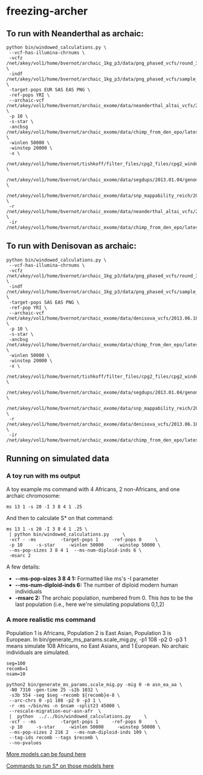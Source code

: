 # freezing-archer

## To run with Neanderthal as archaic:

    python bin/windowed_calculations.py \
     --vcf-has-illumina-chrnums \
     -vcfz /net/akey/vol1/home/bvernot/archaic_1kg_p3/data/png_phased_vcfs/round_3_merged_with_1kg/phased.png.chr$chr.merged_with_1kg.vcf.gz \
     -indf /net/akey/vol1/home/bvernot/archaic_1kg_p3/data/png_phased_vcfs/sample_id_files/demographics.txt.sorted.just_35_seqed_inds.language.with_1kg \
     -target-pops EUR SAS EAS PNG \
     -ref-pops YRI \
     --archaic-vcf /net/akey/vol1/home/bvernot/archaic_exome/data/neanderthal_altai_vcfs/2014.09.29/filtered_vcfs/chr$chr.altai_neand_filtered.vcf.gz \
     -p 10 \
     -s-star \
     -ancbsg /net/akey/vol1/home/bvernot/archaic_exome/data/chimp_from_den_epo/latest/chimp_chrAll.bsg \
     -winlen 50000 \
     -winstep 20000 \
     -x \
     /net/akey/vol1/home/bvernot/tishkoff/filter_files/cpg2_files/cpg2_windows_hg19.bed.zerobased.bbg \
     /net/akey/vol1/home/bvernot/archaic_exome/data/segdups/2013.01.04/genomicSuperDups.txt.bed.bbg \
     /net/akey/vol1/home/bvernot/archaic_exome/data/snp_mappability_reich/2013.01.04/hs37m_mask35_50.flt.bed.fixed.bbg \
     -r /net/akey/vol1/home/bvernot/archaic_exome/data/neanderthal_altai_vcfs/2014.09.29/neand_called_bases_x_indels.bbg \
     -ir /net/akey/vol1/home/bvernot/archaic_exome/data/chimp_from_den_epo/latest/chimp_chrAll.mapped.bbg


## To run with Denisovan as archaic:

    python bin/windowed_calculations.py \
     --vcf-has-illumina-chrnums \
     -vcfz /net/akey/vol1/home/bvernot/archaic_1kg_p3/data/png_phased_vcfs/round_3_merged_with_1kg/phased.png.chr$chr.merged_with_1kg.vcf.gz \
     -indf /net/akey/vol1/home/bvernot/archaic_1kg_p3/data/png_phased_vcfs/sample_id_files/demographics.txt.sorted.just_35_seqed_inds.language.with_1kg \
     -target-pops SAS EAS PNG \
     -ref-pop YRI \
     --archaic-vcf /net/akey/vol1/home/bvernot/archaic_exome/data/denisova_vcfs/2013.06.18/filtered_vcfs/chr$chr.den_filtered.vcf \
     -p 10 \
     -s-star \
     -ancbsg /net/akey/vol1/home/bvernot/archaic_exome/data/chimp_from_den_epo/latest/chimp_chrAll.bsg \
     -winlen 50000 \
     -winstep 20000 \
     -x \
     /net/akey/vol1/home/bvernot/tishkoff/filter_files/cpg2_files/cpg2_windows_hg19.bed.zerobased.bbg \
     /net/akey/vol1/home/bvernot/archaic_exome/data/segdups/2013.01.04/genomicSuperDups.txt.bed.bbg \
     /net/akey/vol1/home/bvernot/archaic_exome/data/snp_mappability_reich/2013.01.04/hs37m_mask35_50.flt.bed.fixed.bbg \
     -r /net/akey/vol1/home/bvernot/archaic_exome/data/denisova_vcfs/2013.06.18/denisova_called_bases_x_indels.bbg \
     -ir /net/akey/vol1/home/bvernot/archaic_exome/data/chimp_from_den_epo/latest/chimp_chrAll.mapped.bbg


## Running on simulated data

### A toy run with ms output

A toy example ms command with 4 Africans, 2 non-Africans, and one archaic chromosome:

    ms 13 1 -s 20 -I 3 8 4 1 .25

And then to calculate S* on that command:

    ms 13 1 -s 20 -I 3 8 4 1 .25 \
     | python bin/windowed_calculations.py     \
     -vcf - -ms         -target-pops 1     -ref-pops 0     \
     -p 10     -s-star     -winlen 50000     -winstep 50000 \
     --ms-pop-sizes 3 8 4 1  --ms-num-diploid-inds 6 \
     -msarc 2

A few details:
* **--ms-pop-sizes 3 8 4 1:** Formatted like ms's -I parameter
* **--ms-num-diploid-inds 6:** The number of diploid modern human individuals
* **-msarc 2:** The archaic population, numbered from 0.  This *has* to be the last population (i.e., here we're simulating populations 0,1,2)

### A more realistic ms command

Population 1 is Africans, Population 2 is East Asian, Population 3 is European.  In bin/generate_ms_params.scale_mig.py, -p1 108 -p2 0 -p3 1 means simulate 108 Africans, no East Asians, and 1 European.  No archaic individuals are simulated.

    seg=100
    recomb=1
    nsam=10

    python2 bin/generate_ms_params.scale_mig.py -mig 0 -m asn_ea_aa \
     -N0 7310 -gen-time 25 -s2b 1032 \
     -s3b 554 -seg $seg -recomb ${recomb}e-8 \
     --arc-chrs 0 -p1 108 -p2 0 -p3 1 \
     -r -ms ~/bin/ms -n $nsam -split23 45000 \
     --rescale-migration-eur-asn-afr  \
     |  python  ../../bin/windowed_calculations.py     \
     -vcf - -ms         -target-pops 1     -ref-pops 0     \
     -p 10     -s-star     -winlen 50000     -winstep 50000 \
     --ms-pop-sizes 2 216 2  --ms-num-diploid-inds 109 \
     --tag-ids recomb --tags $recomb \
     --no-pvalues

[More models can be found here](experiments/null_models/ms_models)

[Commands to run S* on those models here](experiments/null_models/bin/submit_null_model_grid_simulations.sh)
